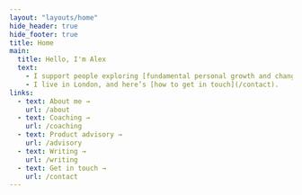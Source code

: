 ```yaml
---
layout: "layouts/home"
hide_header: true
hide_footer: true
title: Home
main:
  title: Hello, I'm Alex
  text:
    - I support people exploring [fundamental personal growth and change](/coaching), and I advise startups on building [world-class B2B products](/advisory).
    - I live in London, and here’s [how to get in touch](/contact).
links:
  - text: About me →
    url: /about
  - text: Coaching →
    url: /coaching
  - text: Product advisory →
    url: /advisory
  - text: Writing →
    url: /writing
  - text: Get in touch →
    url: /contact
---
```

